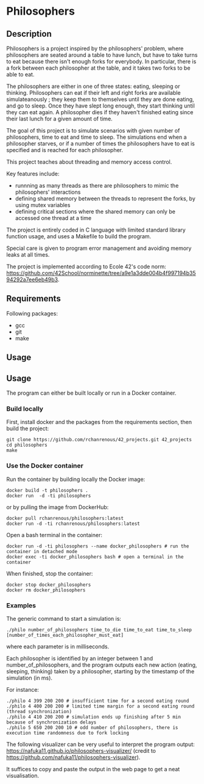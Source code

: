 # Philosophers

## Description

Philosophers is a project inspired by the philosophers' problem, where philosophers are seated around a table to have lunch, but have to take turns to eat because there isn't enough forks for everybody. In particular, there is a fork between each philosopher at the table, and it takes two forks to be able to eat.

The philosophers are either in one of three states: eating, sleeping or thinking. Philosophers can eat if their left and right forks are available simulateanously ; they keep them to themselves until they are done eating, and go to sleep. Once they have slept long enough, they start thinking until they can eat again. A philosopher dies if they haven't finished eating since their last lunch for a given amount of time. 

The goal of this project is to simulate scenarios with given number of philosophers, time to eat and time to sleep. The simulations end when a philosopher starves, or if a number of times the philosophers have to eat is specified and is reached for each philosopher.

This project teaches about threading and memory access control.

Key features include: 
- runnning as many threads as there are philosophers to mimic the philosophers' interactions
- defining shared memory between the threads to represent the forks, by using mutex variables
- defining critical sections where the shared memory can only be accessed one thread at a time 

The project is entirely coded in C language with limited standard library function usage, and uses a Makefile to build the program.

Special care is given to program error management and avoiding memory leaks at all times.

The project is implemented according to Ecole 42's code norm: https://github.com/42School/norminette/tree/a9e1a3dde004b4f997194b3594292a7ee6eb49b3.

## Requirements

Following packages:
- gcc
- git
- make

## Usage

## Usage

The program can either be built locally or run in a Docker container.

### Build locally

First, install docker and the packages from the requirements section, then build the project:
```
git clone https://github.com/rchanrenous/42_projects.git 42_projects
cd philosophers
make
```

### Use the Docker container

Run the container by building locally the Docker image:
```
docker build -t philosophers .
docker run  -d -ti philosophers
```
or by pulling the image from DockerHub:
```
docker pull rchanrenous/philosophers:latest
docker run -d -ti rchanrenous/philosophers:latest
```
Open a bash terminal in the container:
```
docker run -d -ti philosophers --name docker_philosophers # run the container in detached mode
docker exec -ti docker_philosophers bash # open a terminal in the container
```

When finished, stop the container:
```
docker stop docker_philosophers
docker rm docker_philosophers
```

### Examples

The generic command to start a simulation is:
```
./philo number_of_philosophers time_to_die time_to_eat time_to_sleep
[number_of_times_each_philosopher_must_eat]
```
where each parameter is in milliseconds.

Each philosopher is identified by an integer between 1 and number_of_philosophers, and the program outputs each new action (eating, sleeping, thinking) taken by a philosopher, starting by the timestamp of the simulation (in ms). 

For instance:
```
./philo 4 399 200 200 # insufficient time for a second eating round
./philo 4 400 200 200 # limited time margin for a second eating round (thread synchronization)
./philo 4 410 200 200 # simulation ends up finishing after 5 min because of synchronization delays
./philo 5 650 200 200 10 # odd number of philosophers, there is execution time randomness due to fork locking 
```

The following visualizer can be very useful to interpret the program output: https://nafuka11.github.io/philosophers-visualizer/ (credit to https://github.com/nafuka11/philosophers-visualizer).

It suffices to copy and paste the output in the web page to get a neat visualisation.


